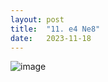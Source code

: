 ```yaml
---
layout: post
title:  "11. e4 Ne8"
date:   2023-11-18
---
```


![image]({{site.url}}/assets/meetup_photos/2023-11-18.jpg)
